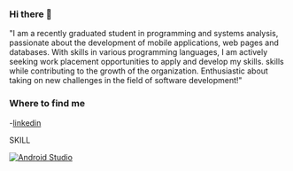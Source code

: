 ### Hi there 👋

<!--
**Pyanez94/Pyanez94** is a ✨ _special_ ✨ repository because its `README.md` (this file) appears on your GitHub profile. -->

"I am a recently graduated student in programming and systems analysis, passionate about the development of mobile applications, web pages and databases. With skills in various programming languages, I am actively seeking work placement opportunities to apply and develop my skills. skills while contributing to the growth of the organization. Enthusiastic about taking on new challenges in the field of software development!"

### Where to find me

-[linkedin](https://www.linkedin.com/in/pedro-ya%C3%B1ez-baeza)

SKILL

[![Android Studio](https://img.shields.io/orange/Android-Studio-purple.svg)](https://developer.android.com/studio)



